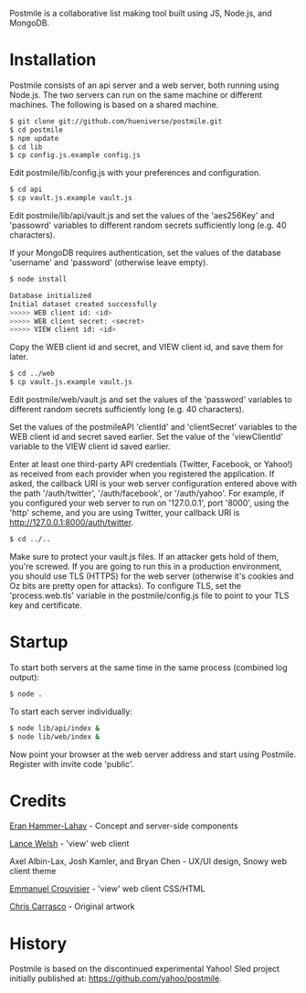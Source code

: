 Postmile is a collaborative list making tool built using JS, Node.js, and MongoDB.

# Installation

Postmile consists of an api server and a web server, both running using Node.js. The two servers can run on the same machine or different machines.
The following is based on a shared machine.

```bash
$ git clone git://github.com/hueniverse/postmile.git
$ cd postmile
$ npm update
$ cd lib
$ cp config.js.example config.js
```

Edit postmile/lib/config.js with your preferences and configuration.

```bash
$ cd api
$ cp vault.js.example vault.js
```

Edit postmile/lib/api/vault.js and set the values of the 'aes256Key' and 'passowrd' variables to different random secrets sufficiently long (e.g. 40 characters).

If your MongoDB requires authentication, set the values of the database 'username' and 'password' (otherwise leave empty).

```bash
$ node install

Database initialized
Initial dataset created successfully
>>>>> WEB client id: <id>
>>>>> WEB client secret: <secret>
>>>>> VIEW client id: <id>
```

Copy the WEB client id and secret, and VIEW client id, and save them for later.

```bash
$ cd ../web
$ cp vault.js.example vault.js
```

Edit postmile/web/vault.js and set the values of the 'password' variables to different random secrets sufficiently long (e.g. 40 characters).

Set the values of the postmileAPI 'clientId' and 'clientSecret' variables to the WEB client id and secret saved earlier.
Set the value of the 'viewClientId' variable to the VIEW client id saved earlier.

Enter at least one third-party API credentials (Twitter, Facebook, or Yahoo!) as received from each provider when you registered the application.
If asked, the callback URI is your web server configuration entered above with the path '/auth/twitter', '/auth/facebook', or '/auth/yahoo'.
For example, if you configured your web server to run on '127.0.0.1', port '8000', using the 'http' scheme, and you are using Twitter, your
callback URI is http://127.0.0.1:8000/auth/twitter.

```bash
$ cd ../..
```

Make sure to protect your vault.js files. If an attacker gets hold of them, you're screwed.
If you are going to run this in a production environment, you should use TLS (HTTPS) for the web server (otherwise it's cookies and Oz bits are
pretty open for attacks). To configure TLS, set the 'process.web.tls' variable in the postmile/config.js file to point to your TLS key and certificate.

# Startup

To start both servers at the same time in the same process (combined log output):

```bash
$ node .
```

To start each server individually:

```bash
$ node lib/api/index &
$ node lib/web/index &
```

Now point your browser at the web server address and start using Postmile. Register with invite code 'public'.

# Credits

[Eran Hammer-Lahav](http://hueniverse.com) - Concept and server-side components

[Lance Welsh](https://github.com/lpw) - 'view' web client

Axel Albin-Lax, Josh Kamler, and Bryan Chen - UX/UI design, Snowy web client theme

[Emmanuel Crouvisier](https://github.com/emcro) - 'view' web client CSS/HTML

[Chris Carrasco](http://chriscarrasco.com/) - Original artwork

# History

Postmile is based on the discontinued experimental Yahoo! Sled project initially published at: https://github.com/yahoo/postmile.




